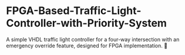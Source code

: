 # FPGA-Based-Traffic-Light-Controller-with-Priority-System
A simple VHDL traffic light controller for a four-way intersection with an emergency override feature, designed for FPGA implementation. 🚦
